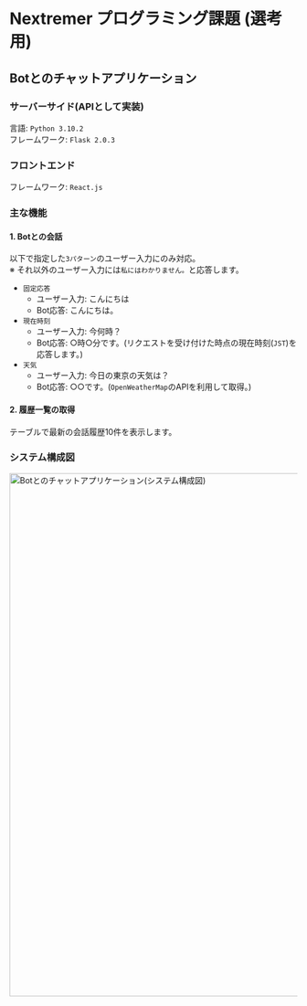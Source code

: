 # Nextremer プログラミング課題 (選考用)
## Botとのチャットアプリケーション
### サーバーサイド(APIとして実装)
言語: `Python 3.10.2`<br>
フレームワーク: `Flask 2.0.3`

### フロントエンド
フレームワーク: `React.js`

### 主な機能
#### 1. Botとの会話<br>
以下で指定した`3パターン`のユーザー入力にのみ対応。<br>
※ それ以外のユーザー入力には`私にはわかりません。`と応答します。
- `固定応答`
  - ユーザー入力: こんにちは
  - Bot応答: こんにちは。
- `現在時刻`
  - ユーザー入力: 今何時？
  - Bot応答: ○時○分です。(リクエストを受け付けた時点の現在時刻(`JST`)を応答します。)
- `天気`
  - ユーザー入力: 今日の東京の天気は？
  - Bot応答: ○○です。(`OpenWeatherMap`のAPIを利用して取得。)
#### 2. 履歴一覧の取得
テーブルで最新の会話履歴10件を表示します。

### システム構成図
<img width="916" alt="Botとのチャットアプリケーション(システム構成図)" src="https://user-images.githubusercontent.com/72130011/158070526-b05caaa0-b356-4cce-899e-6412840b3a61.png">
